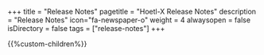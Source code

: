 +++
title = "Release Notes"
pagetitle = "Hoetl-X Release Notes"
description = "Release Notes"
icon="fa-newspaper-o"
weight = 4
alwaysopen = false
isDirectory = false
tags = ["release-notes"]
+++

{{%custom-children%}}
